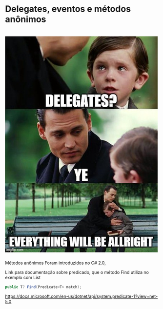 # Delegates, eventos e métodos anônimos
![Delegates, eventos e métodos anônimos](/docs/meme.jpeg) 
=========

Métodos anônimos
Foram introduzidos no C# 2.0, 


Link para documentação sobre predicado, que o método Find utiliza no exemplo com List
~~~cs
public T? Find(Predicate<T> match);
~~~
https://docs.microsoft.com/en-us/dotnet/api/system.predicate-1?view=net-5.0